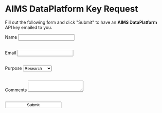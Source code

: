AIMS DataPlatform Key Request
=============================


<div id="keyRequest">
<p>Fill out the following form and click "Submit" to have an <strong>AIMS DataPlatform</strong> API key emailed to you.</p>

<label>Name <input id="name" name="name" type="text"></label><br/><br/>

<label>Email <input id="email" type="text" name="email"></label><br/><br/>

<label> Purpose
    <select name="purpose" id="purpose">
        <option value="research">Research</option>
        <option value="education">Education</option>
        <option value="commercial">Commercial</option>
        <option value="general">General</option>
        <option value="other">Other</option>
    </select>
</label><br/><br/>

<label>Comments <textarea id="comments" name="comments"></textarea></label><br/><br/>

<input value="Submit" style="text-align: center;" onclick="processRequest();"><br/><br/>
</div>

<div id="result">
    <p id="success" style="display: none;">Your request was submitted, please check your email.</p>
    <p id="fail" style="display: none;">Your request was not submitted, please try again later or report an error to .....</p>
</div>

<script src="https://code.jquery.com/jquery-3.2.1.min.js"></script>
<script>

    var url = "https://6aq0l8l806.execute-api.ap-southeast-2.amazonaws.com/test/v1.0/key";
    //var url = "https://api.aims.gov.au/data/key";

    function processRequest() {
        var name = $("#name").val();
        var email = $("#email").val();
        var purpose = $("#purpose").val();
        var comments = $("#comments").val();
        console.log(name, email, purpose, comments);
        var data = { "name": name, "email": email, "purpose": purpose, "comments": comments }

            $.ajax({
                url: url,
                method: "POST",
                contentType: "application/json",
                crossDomain: true,
                // processData: false,
                // dataType: 'json',
                data: JSON.stringify(data),
                success:
                    function(result) {
                        console.log("Success:", result);
                        $("#keyRequest").hide();
                        if (result.apiKey) {
                            $("#result").append("<p>Your request was submitted, please check your email.</p><p>Your new API Key is " + result.apiKey + "</p>");
                            $("#result").show();
                        } else {
                            $("#result").append("<p>A pre-existing API key was found for " + result.email + "</p>");
                            $("#result").show();
                        }
                    },
                error:
                    function(xhr,status,error) {
                        console.log(xhr, status, error);
                        $("#keyRequest").hide();
                        $("#result").append("<p>The request did not succeed, please try again later</p>");
                        $("#result").show();
                    }
            }
        );

    }
</script>
